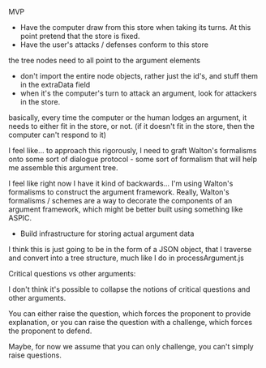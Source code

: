MVP

- Have the computer draw from this store when taking its turns. At this point pretend that the store is fixed. 
- Have the user's attacks / defenses conform to this store

the tree nodes need to all point to the argument elements
- don't import the entire node objects, rather just the id's, and stuff them in the extraData field
- when it's the computer's turn to attack an argument, look for attackers in the store. 

basically, every time the computer or the human lodges an argument, it needs to either fit in the store, or not. (if it doesn't fit in the store, then the computer can't respond to it)

I feel like... to approach this rigorously, I need to graft Walton's formalisms onto some sort of dialogue protocol - some sort of formalism that will help me assemble this argument tree. 

I feel like right now I have it kind of backwards... I'm using Walton's formalisms to construct the argument framework. Really, Walton's formalisms / schemes are a way to decorate the components of an argument framework, which might be better built using something like ASPIC.


- Build infrastructure for storing actual argument data

I think this is just going to be in the form of a JSON object, that I traverse and convert into a tree structure, much like I do in processArgument.js


Critical questions vs other arguments:

I don't think it's possible to collapse the notions of critical questions and other arguments. 

You can either raise the question, which forces the proponent to provide explanation, or you can raise the question with a challenge, which forces the proponent to defend. 

Maybe, for now we assume that you can only challenge, you can't simply raise questions. 